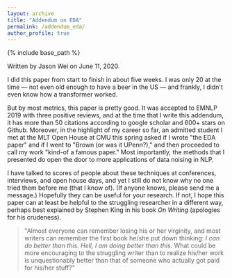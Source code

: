 ```yaml
---
layout: archive
title: "Addendum on EDA"
permalink: /addendum_eda/
author_profile: true
---
```


{% include base_path %}

Written by Jason Wei on June 11, 2020. 

I did this paper from start to finish in about five weeks.
I was only 20 at the time &mdash; not even old enough to have a beer in the US &mdash; and frankly, I didn't even know how a transformer worked.

But by most metrics, this paper is pretty good. 
It was accepted to EMNLP 2019 with three positive reviews, and at the time that I write this addendum, it has more than 50 citations according to google scholar and 600+ stars on Github.
Moreover, in the highlight of my career so far, an admitted student I met at the MLT Open House at CMU this spring asked if I wrote "the EDA paper" and if I went to "Brown (or was it UPenn?)," and then proceeded to call my work "kind-of a famous paper." 
Most importantly, the methods that I presented do open the door to more applications of data noising in NLP.

I have talked to scores of people about these techniques at conferences, interviews, and open house days, and yet I still do not know why no one tried them before me (that I know of). 
(If anyone knows, please send me a message.)
Hopefully they can be useful for your research.
If not, I hope this paper can at least be helpful to the struggling researcher in a different way, perhaps best explained by Stephen King in his book *On Writing* (apologies for his crudeness).

 > "Almost everyone can remember losing his or her virginity, and most writers can remember the first book he/she put down thinking: *I can do better than this. Hell, I am doing better than this.* What could be more encouraging to the struggling writer than to realize his/her work is unquestionably better than that of someone who actually got paid for his/her stuff?"